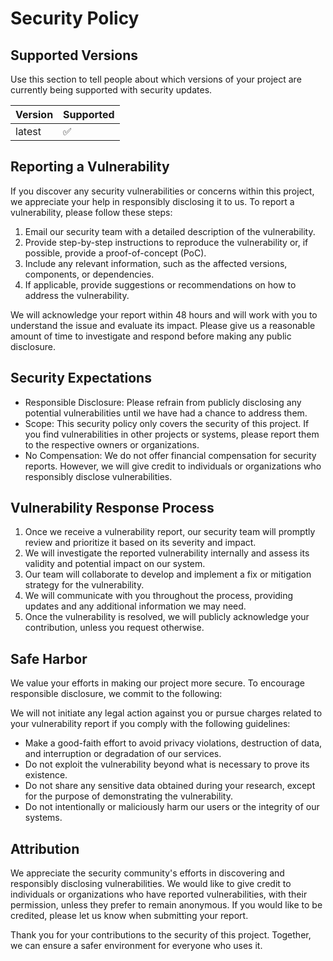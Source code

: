 # Security Policy

## Supported Versions

Use this section to tell people about which versions of your project are
currently being supported with security updates.

| Version | Supported          |
| ------- | ------------------ |
| latest  | :white_check_mark: |

## Reporting a Vulnerability

If you discover any security vulnerabilities or concerns within this project, we appreciate your help in responsibly disclosing it to us. To report a vulnerability, please follow these steps:

1. Email our security team with a detailed description of the vulnerability.
2. Provide step-by-step instructions to reproduce the vulnerability or, if possible, provide a proof-of-concept (PoC).
3. Include any relevant information, such as the affected versions, components, or dependencies.
4. If applicable, provide suggestions or recommendations on how to address the vulnerability.

We will acknowledge your report within 48 hours and will work with you to understand the issue and evaluate its impact. Please give us a reasonable amount of time to investigate and respond before making any public disclosure.

## Security Expectations

* Responsible Disclosure: Please refrain from publicly disclosing any potential vulnerabilities until we have had a chance to address them.
* Scope: This security policy only covers the security of this project. If you find vulnerabilities in other projects or systems, please report them to the respective owners or organizations.
* No Compensation: We do not offer financial compensation for security reports. However, we will give credit to individuals or organizations who responsibly disclose vulnerabilities.

## Vulnerability Response Process

1. Once we receive a vulnerability report, our security team will promptly review and prioritize it based on its severity and impact.
2. We will investigate the reported vulnerability internally and assess its validity and potential impact on our system.
3. Our team will collaborate to develop and implement a fix or mitigation strategy for the vulnerability.
4. We will communicate with you throughout the process, providing updates and any additional information we may need.
5. Once the vulnerability is resolved, we will publicly acknowledge your contribution, unless you request otherwise.

## Safe Harbor

We value your efforts in making our project more secure. To encourage responsible disclosure, we commit to the following:

We will not initiate any legal action against you or pursue charges related to your vulnerability report if you comply with the following guidelines:

* Make a good-faith effort to avoid privacy violations, destruction of data, and interruption or degradation of our services.
* Do not exploit the vulnerability beyond what is necessary to prove its existence.
* Do not share any sensitive data obtained during your research, except for the purpose of demonstrating the vulnerability.
* Do not intentionally or maliciously harm our users or the integrity of our systems.

## Attribution

We appreciate the security community's efforts in discovering and responsibly disclosing vulnerabilities. We would like to give credit to individuals or organizations who have reported vulnerabilities, with their permission, unless they prefer to remain anonymous. If you would like to be credited, please let us know when submitting your report.

Thank you for your contributions to the security of this project. Together, we can ensure a safer environment for everyone who uses it.
